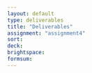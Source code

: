 ```yaml
---
layout: default
type: deliverables
title: "Deliverables"
assignment: "assignment4"
sort:
deck:
brightspace:
formsum:
---
```

